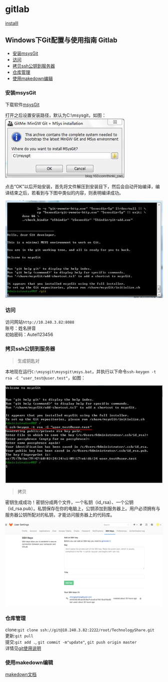 
# gitlab

[installl](https://docs.gitlab.com/omnibus/docker/)

## Windows下Git配置与使用指南 Gitlab

* [安装msysGit](#安装msysGit)
* [访问](#访问)
* [拷贝ssh公钥到服务器](#拷贝ssh公钥到服务器)
* [仓库管理](#仓库管理)
* [使用makedown编辑](#使用makedown编辑)

### 安装msysGit

  下载软件[msysGit](Source/msysGit-fullinstall-1.9.0-preview20140217.exe)

  打开之后设置安装路径，默认为C:\msysgit，如图：  
    ![](Source/mygit_install.png)

  点击“OK”以后开始安装，首先将文件解压到安装目下，然后会自动开始编译，编译结束之后，若看到与下图中类似的内容，则表明编译成功。

  ![](Source/mygit_shell.png)


### 访问

  访问网站`http://10.240.3.82:8088`  
  账号：姓名拼音  
  初始密码：Autel123456

### 拷贝ssh公钥到服务器

> 生成钥匙对

  本地现在运行`C:\msysgit\msysgit\msys.bat`，并执行以下命令`ssh-keygen -t rsa -C "user_test@user.test"`，如图：

  ![](Source/ssh_creat.png)


> 拷贝  

  密钥生成成功！密钥分成两个文件，一个私钥（id_rsa）、一个公钥（id_rsa.pub）。私钥保存在你的电脑上，公钥添加到服务器上。用户必须拥有与服务器公钥所配对的私钥，才能访问服务器上的代码库。

  ![](Source/gitlab_ssh.png)

### 仓库管理

  clone:`git clone ssh://git@10.240.3.82:2222/root/TechnologyShare.git`  
  更新:`git pull`  
  提交:`git add .`, `git commit -m"update"`, `git push origin master`  
  详情见[git使用说明](git使用说明.md)


### 使用makedown编辑

  [makedown文档](https://guides.github.com/features/mastering-markdown/)
